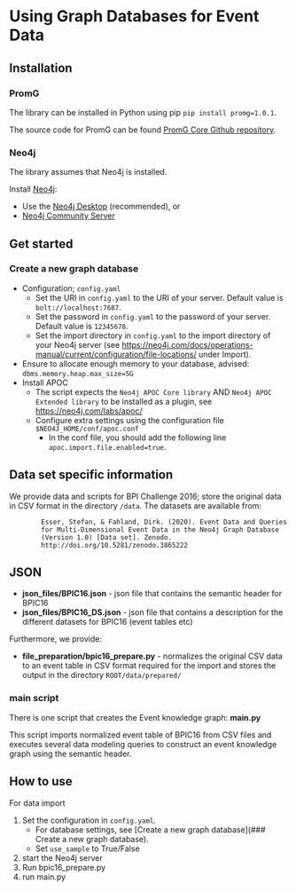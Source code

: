 # Using Graph Databases for Event Data

## Installation
### PromG
The library can be installed in Python using pip
`pip install promg=1.0.1`.

The source code for PromG can be found [PromG Core Github repository](https://github.com/PromG-dev/promg-core).

### Neo4j
The library assumes that Neo4j is installed.

Install [Neo4j](https://neo4j.com/download/):

- Use the [Neo4j Desktop](https://neo4j.com/download-center/#desktop)  (recommended), or
- [Neo4j Community Server](https://neo4j.com/download-center/#community)

## Get started

### Create a new graph database

- Configuration; `config.yaml`
  - Set the URI in `config.yaml` to the URI of your server. Default value is `bolt://localhost:7687`.
  - Set the password in `config.yaml` to the password of your server. Default value is `12345678`.
  - Set the import directory in `config.yaml` to the import directory of your Neo4j server (see https://neo4j.com/docs/operations-manual/current/configuration/file-locations/ under Import). 
- Ensure to allocate enough memory to your database, advised: `dbms.memory.heap.max_size=5G`
- Install APOC
  - The script expects the `Neo4j APOC Core library` AND `Neo4j APOC Extended library` to be installed as a plugin, see https://neo4j.com/labs/apoc/
  - Configure extra settings using the configuration file `$NEO4J_HOME/conf/apoc.conf`
    - In the conf file, you should add the following line `apoc.import.file.enabled=true`.

## Data set specific information
We provide data and scripts for BPI Challenge 2016; store the original data in CSV format in the directory `/data`.
The datasets are available from:

            Esser, Stefan, & Fahland, Dirk. (2020). Event Data and Queries
            for Multi-Dimensional Event Data in the Neo4j Graph Database
            (Version 1.0) [Data set]. Zenodo. 
            http://doi.org/10.5281/zenodo.3865222

## JSON 
- **json_files/BPIC16.json** - json file that contains the semantic header for BPIC16
- **json_files/BPIC16_DS.json** - json file that contains a description for the different datasets for BPIC16 (event
  tables etc)

Furthermore, we provide: 

- **file_preparation/bpic16_prepare.py** - normalizes the original CSV data to an event table in CSV
  format required for the import and stores the output in the directory `ROOT/data/prepared/`

### main script
There is one script that creates the Event knowledge graph: **main.py**

This script imports normalized event table of BPIC16 from CSV files and executes several data modeling queries to construct an event knowledge graph using the semantic header.

How to use
----------

For data import

1. Set the configuration in `config.yaml`. 
   - For database settings, see [Create a new graph database](### Create a new graph database).
   - Set `use_sample` to True/False
2. start the Neo4j server
3. Run bpic16_prepare.py
4. run main.py

